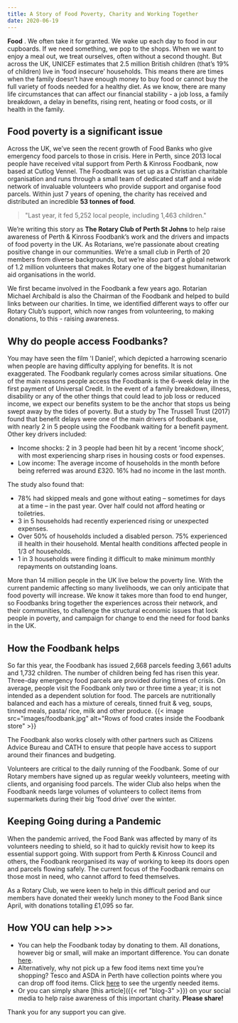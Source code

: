 ```yaml
---
title: A Story of Food Poverty, Charity and Working Together
date: 2020-06-19
---
```

**Food** . We often take it for granted. We wake up each day to food in our cupboards.  If we need something, we pop to the shops. 
When we want to enjoy a meal out, we treat ourselves, often without a second thought. But across the UK, UNICEF estimates
that 2.5 million British children (that’s 19% of children) live in ‘food insecure’ households. This means there are times
when the family doesn’t have enough money to buy food or cannot buy the full variety of foods needed for a healthy diet.
As we know, there are many life circumstances that can affect our financial stability - a job loss, a family breakdown,
a delay in benefits, rising rent, heating or food costs, or ill health in the family.

## Food poverty is a significant issue

Across the UK, we’ve seen the recent growth of Food Banks who give emergency food
parcels to those in crisis.  Here in Perth, since 2013 local people have received vital support from Perth &amp; Kinross
Foodbank, now based at Cutlog Vennel.  The Foodbank was set up as a Christian charitable organisation and runs through a small
team of dedicated staff and a wide network of invaluable volunteers who provide support and organise food parcels.
Within just 7 years of opening, the charity has received and distributed an incredible **53 tonnes of food**.

> "Last year, it fed 5,252 local people, including 1,463 children."
 
We’re writing this story as **The Rotary Club of Perth St Johns** to help raise awareness of Perth &amp; Kinross Foodbank’s
work and the drivers and impacts of food poverty in the UK.  As Rotarians, we’re passionate about creating positive change
in our communities.  We’re a small club in Perth of 20 members from diverse backgrounds, but we’re also part of a global
network of 1.2 million volunteers that makes Rotary one of the biggest humanitarian aid organisations in the world.

We first became involved in the Foodbank a few years ago.  Rotarian Michael Archibald is also the Chairman of the Foodbank
and helped to build links between our charities.  In time, we identified different ways to offer our Rotary Club’s support,
which now ranges from volunteering, to making donations, to this - raising awareness.

## Why do people access Foodbanks?

You may have seen the film 'I Daniel', which depicted a harrowing scenario when people are having difficulty applying for
benefits.  It is not exaggerated.  The Foodbank regularly comes across similar situations.  One of the main reasons people
access the Foodbank is the 6-week delay in the first payment of Universal Credit.  In the event of a family breakdown,
illness, disability or any of the other things that could lead to job loss or reduced income, we expect our benefits
system to be the anchor that stops us being swept away by the tides of poverty.  But a study by The Trussell Trust (2017)
found that benefit delays were one of the main drivers of foodbank use, with nearly 2 in 5 people using the Foodbank waiting
for a benefit payment.  Other key drivers included:

- Income shocks: 2 in 3 people had been hit by a recent ‘income shock’, with most experiencing sharp rises in housing
costs or food expenses.
- Low income: The average income of households in the month before being referred was around £320. 16% had no income in the last month.

The study also found that:

- 78% had skipped meals and gone without eating – sometimes for days at a time – in the past year. Over half could
not afford heating or toiletries.
- 3 in 5 households had recently experienced rising or unexpected expenses.
- Over 50% of households included a disabled person. 75% experienced ill health in their household.
Mental health conditions affected people in 1/3 of households.
- 1 in 3 households were finding it difficult to make minimum monthly repayments on outstanding loans.

More than 14 million people in the UK live below the poverty line. With the current pandemic affecting so many livelihoods,
we can only anticipate that food poverty will increase.  We know it takes more than food to end hunger, so Foodbanks bring
together the experiences across their network, and their communities, to challenge the structural economic issues that lock
people in poverty, and campaign for change to end the need for food banks in the UK.

## How the Foodbank helps

So far this year, the Foodbank has issued 2,668 parcels feeding 3,661 adults and 1,732 children. The number of children
being fed has risen this year. Three-day emergency food parcels are provided during times of crisis. On average, people
visit the Foodbank only two or three time a year; it is not intended as a dependent solution for food. The parcels are
nutritionally balanced and each has a mixture of cereals, tinned fruit &amp; veg, soups, tinned meals, pasta/ rice, milk
and other produce.
{{< image src="images/foodbank.jpg" alt="Rows of food crates inside the Foodbank store" >}}

The Foodbank also works closely with other partners such as Citizens Advice Bureau and CATH to ensure that people have
access to support around their finances and budgeting.</p>

Volunteers are critical to the daily running of the Foodbank. Some of our Rotary members have signed up as regular weekly
volunteers, meeting with clients, and organising food parcels. The wider Club also helps when the Foodbank needs large
volumes of volunteers to collect items from supermarkets during their big ‘food drive’ over the winter.</p>

## Keeping Going during a Pandemic

When the pandemic arrived, the Food Bank was affected by many of its volunteers needing to shield, so it had to quickly
revisit how to keep its essential support going.  With support from Perth &amp; Kinross Council and others, the Foodbank
reorganised its way of working to keep its doors open and parcels flowing safely. The current focus of the Foodbank
remains on those most in need, who cannot afford to feed themselves.

As a Rotary Club, we were keen to help in this difficult period and our members have donated their weekly lunch money
to the Food Bank since April, with donations totalling £1,095 so far.

## How YOU can help >>>

- You can help the Foodbank today by donating to them. All donations, however big or small, will make an important
difference. You can donate [here](https://perthkinross.foodbank.org.uk/give-help/donate-money/).
- Alternatively, why not pick up a few food items next time you’re shopping? Tesco and ASDA in Perth have collection
points where you can drop off food items. Click
[here](https://perthkinross.foodbank.org.uk/give-help/donate-food/) to see the urgently needed items.</li>
- Or you can simply share [this article]({{< ref "blog-3" >}}) on your social media to help raise awareness of this important charity. **Please share!**

Thank you for any support you can give.